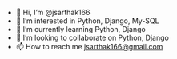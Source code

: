 - 👋 Hi, I’m @jsarthak166
- 👀 I’m interested in Python, Django, My-SQL
- 🌱 I’m currently learning Python, Django
- 💞️ I’m looking to collaborate on Python, Django
- 📫 How to reach me jsarthak166@gmail.com

<!---
jsarthak166/jsarthak166 is a ✨ special ✨ repository because its `README.md` (this file) appears on your GitHub profile.
You can click the Preview link to take a look at your changes.
--->
